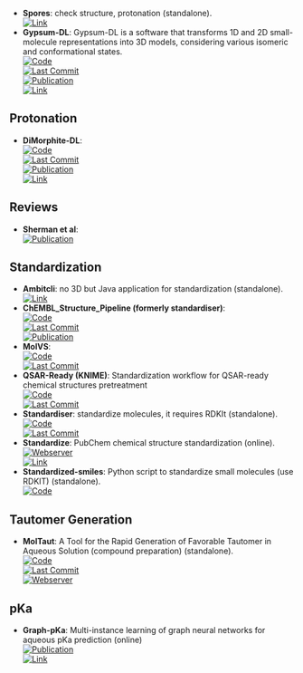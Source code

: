 - **Spores**: check structure, protonation (standalone).  
	[![Link](https://img.shields.io/badge/Link-offline-red?style=for-the-badge&logo=xamarin&logoColor=red)](http://www.tcd.uni-konstanz.de/research/spores.php)  
- **Gypsum-DL**: Gypsum-DL is a software that transforms 1D and 2D small-molecule representations into 3D models, considering various isomeric and conformational states.  
	[![Code](https://img.shields.io/github/stars/durrantlab/gypsum_dl?style=for-the-badge&logo=github)](https://github.com/durrantlab/gypsum_dl/)  
	[![Last Commit](https://img.shields.io/github/last-commit/durrantlab/gypsum_dl?style=for-the-badge&logo=github)](https://github.com/durrantlab/gypsum_dl/)  
	[![Publication](https://img.shields.io/badge/Publication-Citations:46-blue?style=for-the-badge&logo=bookstack)](https://doi.org/10.1186/s13321-019-0358-3)  
	[![Link](https://img.shields.io/badge/Link-online-brightgreen?style=for-the-badge&logo=cachet&logoColor=65FF8F)](https://durrantlab.pitt.edu/gypsum-dl/)  

## **Protonation**
- **DiMorphite-DL**:   
	[![Code](https://img.shields.io/github/stars/durrantlab/dimorphite_dl?style=for-the-badge&logo=github)](https://github.com/durrantlab/dimorphite_dl/)  
	[![Last Commit](https://img.shields.io/github/last-commit/durrantlab/dimorphite_dl?style=for-the-badge&logo=github)](https://github.com/durrantlab/dimorphite_dl/)  
	[![Publication](https://img.shields.io/badge/Publication-Citations:37-blue?style=for-the-badge&logo=bookstack)](https://doi.org/10.1186/s13321-019-0336-9)  
	[![Link](https://img.shields.io/badge/Link-offline-red?style=for-the-badge&logo=xamarin&logoColor=red)](<https://durrantlab.pitt.edu/dimorphite-dl/>)  

## **Reviews**
- **Sherman et al**:   
	[![Publication](https://img.shields.io/badge/Publication-Citations:4123-blue?style=for-the-badge&logo=bookstack)](https://doi.org/10.1007/s10822-013-9644-8)  

## **Standardization**
- **Ambitcli**: no 3D but Java application for standardization (standalone).  
	[![Link](https://img.shields.io/badge/Link-offline-red?style=for-the-badge&logo=xamarin&logoColor=red)](http://ambit.sourceforge.net/download_ambitcli.html)  
- **ChEMBL_Structure_Pipeline (formerly standardiser)**:   
	[![Code](https://img.shields.io/github/stars/chembl/ChEMBL_Structure_Pipeline?style=for-the-badge&logo=github)](https://github.com/chembl/ChEMBL_Structure_Pipeline)  
	[![Last Commit](https://img.shields.io/github/last-commit/chembl/ChEMBL_Structure_Pipeline?style=for-the-badge&logo=github)](https://github.com/chembl/ChEMBL_Structure_Pipeline)  
	[![Publication](https://img.shields.io/badge/Publication-Citations:204-blue?style=for-the-badge&logo=bookstack)](https://doi.org/10.1186/s13321-020-00456-1)  
- **MolVS**:   
	[![Code](https://img.shields.io/github/stars/mcs07/MolVS?style=for-the-badge&logo=github)](https://github.com/mcs07/MolVS)  
	[![Last Commit](https://img.shields.io/github/last-commit/mcs07/MolVS?style=for-the-badge&logo=github)](https://github.com/mcs07/MolVS)  
- **QSAR-Ready (KNIME)**: Standardization workflow for QSAR-ready chemical structures pretreatment  
	[![Code](https://img.shields.io/github/stars/NIEHS/QSAR-ready?style=for-the-badge&logo=github)](https://github.com/NIEHS/QSAR-ready)  
	[![Last Commit](https://img.shields.io/github/last-commit/NIEHS/QSAR-ready?style=for-the-badge&logo=github)](https://github.com/NIEHS/QSAR-ready)  
- **Standardiser**: standardize molecules, it requires RDKIt (standalone).  
	[![Code](https://img.shields.io/github/stars/flatkinson/standardiser?style=for-the-badge&logo=github)](https://github.com/flatkinson/standardiser)  
	[![Last Commit](https://img.shields.io/github/last-commit/flatkinson/standardiser?style=for-the-badge&logo=github)](https://github.com/flatkinson/standardiser)  
- **Standardize**: PubChem chemical structure standardization (online).  
	[![Webserver](https://img.shields.io/badge/Webserver-online-brightgreen?style=for-the-badge&logo=cachet&logoColor=65FF8F)](https://pubchem.ncbi.nlm.nih.gov/standardize)  
	[![Link](https://img.shields.io/badge/Link-online-brightgreen?style=for-the-badge&logo=cachet&logoColor=65FF8F)](https://pubchem.ncbi.nlm.nih.gov/standardize)  
- **Standardized-smiles**: Python script to standardize small molecules (use RDKIT) (standalone).  
	[![Code](https://img.shields.io/badge/Code)](https://gist.github.com/jvansan/e331ac29c00806c993b3709ad8d11fce)

## **Tautomer Generation**
- **MolTaut**: A Tool for the Rapid Generation of Favorable Tautomer in Aqueous Solution (compound preparation) (standalone).  
	[![Code](https://img.shields.io/github/stars/xundrug/moltaut?style=for-the-badge&logo=github)](https://github.com/xundrug/moltaut)  
	[![Last Commit](https://img.shields.io/github/last-commit/xundrug/moltaut?style=for-the-badge&logo=github)](https://github.com/xundrug/moltaut)  
	[![Webserver](https://img.shields.io/badge/Webserver-online-brightgreen?style=for-the-badge&logo=cachet&logoColor=65FF8F)](http://moltaut.xundrug.cn/)  

## **pKa**
- **Graph-pKa**: Multi-instance learning of graph neural networks for aqueous pKa prediction (online)  
	[![Publication](https://img.shields.io/badge/Publication-Citations:26-blue?style=for-the-badge&logo=bookstack)](doi:10.1093/bioinformatics/btab714)  
	[![Link](https://img.shields.io/badge/Link-offline-red?style=for-the-badge&logo=xamarin&logoColor=red)](https://pka.simm.ac.cn/en/)  

